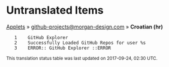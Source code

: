 # Untranslated Items
[Applets](../../../README.md) &#187; [github-projects@morgan-design.com](../README.md) &#187; **Croatian (hr)**

       1	GitHub Explorer
       2	Successfully Loaded GitHub Repos for user %s
       3	ERROR:: GitHub Explorer ::ERROR

<sup>This translation status table was last updated on 2017-09-24, 02:30 UTC.</sup>
